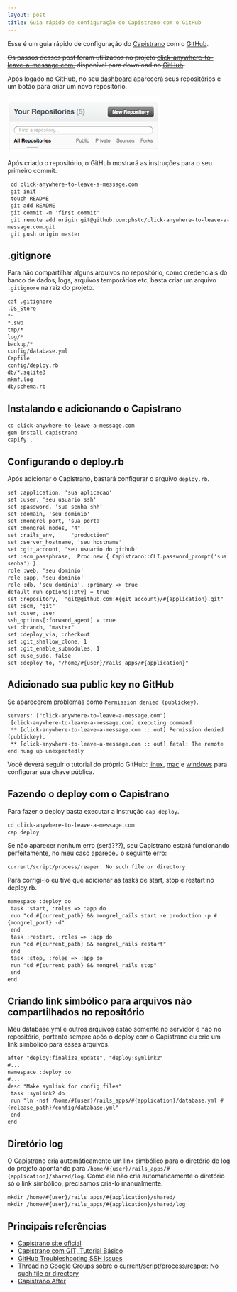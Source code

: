 ```yaml
---
layout: post
title: Guia rápido de configuração do Capistrano com o GitHub
---
```


Esse é um guia rápido de configuração do [Capistrano](http://www.capify.org/) com o [GitHub](http://github.com).

<del>Os passos desses post foram utilizados no projeto [click-anywhere-to-leave-a-message.com](http://click-anywhere-to-leave-a-message.com), disponível para download no [GitHub](http://github.com/phstc/click-anywhere-to-leave-a-message.com).</del>


Após logado no GitHub, no seu [dashboard](https://github.com) aparecerá seus repositórios e um botão para criar um novo repositório.

![GitHub - Your Repositories - New Repository](/assets/images/posts/github-your-repositories-new-repository.png)

Após criado o repositório, o GitHub mostrará as instruções para o seu primeiro commit.

     cd click-anywhere-to-leave-a-message.com
     git init
     touch README
     git add README
     git commit -m 'first commit'
     git remote add origin git@github.com:phstc/click-anywhere-to-leave-a-message.com.git
     git push origin master

## .gitignore

Para não compartilhar alguns arquivos no repositório, como credenciais do banco de dados, logs, arquivos temporários etc, basta criar um arquivo `.gitignore` na raiz do projeto.

    cat .gitignore
    .DS_Store
    *~
    *.swp
    tmp/*
    log/*
    backup/*
    config/database.yml
    Capfile
    config/deploy.rb
    db/*.sqlite3
    mkmf.log
    db/schema.rb

## Instalando e adicionando o Capistrano

    cd click-anywhere-to-leave-a-message.com
    gem install capistrano
    capify .

## Configurando o deploy.rb

Após adicionar o Capistrano, bastará configurar o arquivo `deploy.rb`.

    set :application, 'sua aplicacao'
    set :user, 'seu usuario ssh'
    set :password, 'sua senha shh'
    set :domain, 'seu dominio'
    set :mongrel_port, 'sua porta'
    set :mongrel_nodes, "4"
    set :rails_env,     "production"
    set :server_hostname, 'seu hostname'
    set :git_account, 'seu usuario do github'
    set :scm_passphrase,  Proc.new { Capistrano::CLI.password_prompt('sua senha') }
    role :web, 'seu dominio'
    role :app, 'seu dominio'
    role :db, 'seu dominio', :primary => true
    default_run_options[:pty] = true
    set :repository,  "git@github.com:#{git_account}/#{application}.git"
    set :scm, "git"
    set :user, user
    ssh_options[:forward_agent] = true
    set :branch, "master"
    set :deploy_via, :checkout
    set :git_shallow_clone, 1
    set :git_enable_submodules, 1
    set :use_sudo, false
    set :deploy_to, "/home/#{user}/rails_apps/#{application}"

## Adicionado sua public key no GitHub

Se aparecerem problemas como `Permission denied (publickey)`.

    servers: ["click-anywhere-to-leave-a-message.com"]
     [click-anywhere-to-leave-a-message.com] executing command
     ** [click-anywhere-to-leave-a-message.com :: out] Permission denied (publickey).
     ** [click-anywhere-to-leave-a-message.com :: out] fatal: The remote end hung up unexpectedly

Você deverá seguir o tutorial do próprio GitHub: [linux](http://help.github.com/linux-key-setup/), [mac](http://help.github.com/mac-key-setup/) e [windows](http://help.github.com/msysgit-key-setup/) para configurar sua chave pública.

## Fazendo o deploy com o Capistrano

Para fazer o deploy basta executar a instrução `cap deploy`.

    cd click-anywhere-to-leave-a-message.com
    cap deploy

Se não aparecer nenhum erro (será???), seu Capistrano estará funcionando perfeitamente, no meu caso apareceu o seguinte erro:

    current/script/process/reaper: No such file or directory

Para corrigi-lo eu tive que adicionar as tasks de start, stop e restart no deploy.rb.

    namespace :deploy do
     task :start, :roles => :app do
     run "cd #{current_path} && mongrel_rails start -e production -p #{mongrel_port} -d"
     end
     task :restart, :roles => :app do
     run "cd #{current_path} && mongrel_rails restart"
     end
     task :stop, :roles => :app do
     run "cd #{current_path} && mongrel_rails stop"
     end
    end

## Criando link simbólico para arquivos não compartilhados no repositório

Meu database.yml e outros arquivos estão somente no servidor e não no repositório, portanto sempre após o deploy com o Capistrano eu crio um link simbólico para esses arquivos.

    after "deploy:finalize_update", "deploy:symlink2"
    #...
    namespace :deploy do
    #...
    desc "Make symlink for config files"
     task :symlink2 do
     run "ln -nsf /home/#{user}/rails_apps/#{application}/database.yml #{release_path}/config/database.yml"
     end
    end

## Diretório log

O Capistrano cria automáticamente um link simbólico para o diretório de log do projeto apontando para `/home/#{user}/rails_apps/#{application}/shared/log`. Como ele não cria automáticamente o diretório só o link simbólico, precisamos cria-lo manualmente.

    mkdir /home/#{user}/rails_apps/#{application}/shared/
    mkdir /home/#{user}/rails_apps/#{application}/shared/log

## Principais referências

* [Capistrano site oficial](http://www.capify.org)
* [Capistrano com GIT, Tutorial Básico](http://blog.areacriacoes.com.br/2008/6/25/capistrano-com-git-tutorial-b-sico)
* [GitHub Troubleshooting SSH issues](http://help.github.com/troubleshooting-ssh/)
* [Thread no Google Groups sobre o current/script/process/reaper: No such file or directory](http://groups.google.com/group/capistrano/browse_thread/thread/158118e51477a4f9)
* [Capistrano After](http://www.capify.org/index.php/After#See_Also)
